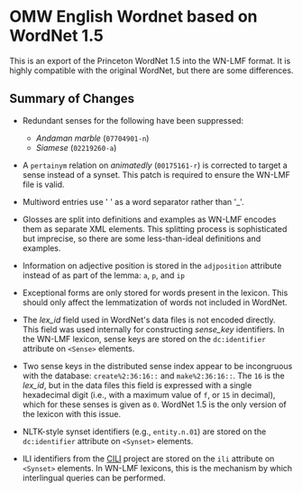 # OMW English Wordnet based on WordNet 1.5

This is an export of the Princeton WordNet 1.5 into the WN-LMF
format. It is highly compatible with the original WordNet, but there
are some differences.

## Summary of Changes

* Redundant senses for the following have been suppressed:
  - *Andaman marble* (`07704901-n`)
  - *Siamese* (`02219260-a`)

* A `pertainym` relation on *animatedly* (`00175161-r`) is corrected
  to target a sense instead of a synset. This patch is required to
  ensure the WN-LMF file is valid.

* Multiword entries use ' ' as a word separator rather than '_'.

* Glosses are split into definitions and examples as WN-LMF encodes
  them as separate XML elements. This splitting process is
  sophisticated but imprecise, so there are some less-than-ideal
  definitions and examples.

* Information on adjective position is stored in the `adjposition`
  attribute instead of as part of the lemma: `a`, `p`, and `ip`

* Exceptional forms are only stored for words present in the
  lexicon. This should only affect the lemmatization of words not
  included in WordNet.

* The *lex_id* field used in WordNet's data files is not encoded
  directly. This field was used internally for constructing
  *sense_key* identifiers. In the WN-LMF lexicon, sense keys are
  stored on the `dc:identifier` attribute on `<Sense>` elements.

* Two sense keys in the distributed sense index appear to be
  incongruous with the database: `create%2:36:16::` and
  `make%2:36:16::`. The `16` is the *lex_id*, but in the data files
  this field is expressed with a single hexadecimal digit (i.e., with
  a maximum value of `f`, or `15` in decimal), which for these senses
  is given as `0`. WordNet 1.5 is the only version of the lexicon with
  this issue.

* NLTK-style synset identifiers (e.g., `entity.n.01`) are stored on
  the `dc:identifier` attribute on `<Synset>` elements.

* ILI identifiers from the [CILI][] project are stored on the `ili`
  attribute on `<Synset>` elements. In WN-LMF lexicons, this is the
  mechanism by which interlingual queries can be performed.

[CILI]: https://github.com/globalwordnet/cili/
